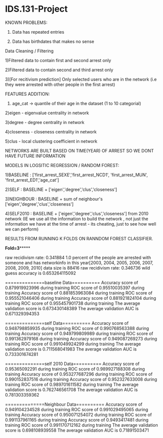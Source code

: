 # IDS.131-Project
KNOWN PROBLEMS:

1) Data has repeated entries

2) Data has birthdates that makes no sense

Data Cleaning / Filtering

1)Filtered data to contain first and second arrest only

2)Filtered data to contain second and third arrest only

3)[For recitivism prediction] Only selected users who are in the network (i.e they were arrested with other people in the first arrest)

FEATURES ADDITION:

1) age_cat -> quantile of their age in the dataset (1 to 10 categorial)

2)eigen - eigenvalue centrality in network

3)degree - degree centrality in network

4)closeness - closeness centrality in network

5)clus - local clustering coefficient in network

NETWORKS ARE BUILT BASED ON TIME(YEAR) OF ARREST SO WE DONT HAVE FUTURE INFORMATION

MODELS IN LOGSITIC REGRESSION / RANDOM FOREST:

1)BASELINE : ['first_arrest_SEXE','first_arrest_NCD1', 'first_arrest_MUN', 'first_arrest_ED1','age_cat']

2)SELF : BASELINE + ['eigen','degree','clus','closeness'] 

3)NEIGHBOUR : BASELINE + sum of neighbour's ['eigen','degree','clus','closeness'] 

4)SELF2010 : BASELINE + ['eigen','degree','clus','closeness']  from 2010 network (IE we use all the information to build the network , not just the information we have at the time of arrest - its cheating, just to see how well we can perform)



RESULTS FROM RUNNING K FOLDS ON RANNDOM FOREST CLASSIFIER.

****Fold=3*********

raw recidivism rate: 0.341884
1.0 percent of the people are arrested with someone and has networkinfo in this year[2003, 2004, 2005, 2006, 2007, 2008, 2009, 2010]
data size is 88416
raw recidivism rate: 0.346736
wild guess accuracy is 0.653264115092

\==============baseline Data==========
Accuracy score of 0.879919923996 during training
ROC score of 0.95510035397 during training
Accuracy score of 0.881853963084 during training
ROC score of 0.955521046406 during training
Accuracy score of 0.881921824104 during training
ROC score of 0.955457901738 during training
The average validation score is 0.673430148389
The average validation AUC is 0.671329394353



\==============self Data==========
Accuracy score of 0.948798859935 during training
ROC score of 0.990768563388 during training
Accuracy score of 0.949799809989 during training
ROC score of 0.991362979168 during training
Accuracy score of 0.949087269273 during training
ROC score of 0.991049924299 during training
The average validation score is 0.711568041983
The average validation AUC is 0.733301674281



\==============self 2010 Data==========
Accuracy score of 0.95365092291 during training
ROC score of 0.989927188308 during training
Accuracy score of 0.953277687296 during training
ROC score of 0.990152837516 during training
Accuracy score of 0.952327633008 during training
ROC score of 0.989701611582 during training
The average validation score is 0.762746561708
The average validation AUC is 0.781303359362



\==============Neighbour Data==========
Accuracy score of 0.949104234528 during training
ROC score of 0.991029495065 during training
Accuracy score of 0.950071254072 during training
ROC score of 0.991137961165 during training
Accuracy score of 0.9493417481 during training
ROC score of 0.991170712162 during training
The average validation score is 0.698108939558
The average validation AUC is 0.71891503471


